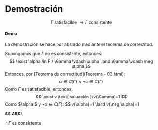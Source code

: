 # Demostración

$$
\Gamma \text{ satisfacible } \Rightarrow \Gamma \text{ consistente}
$$

#### Demo

La demostración se hace por absurdo mediante el teorema de correctitud.

Supongamos que $\Gamma$ no es consistente, entonces:
$$
\exist \alpha \in F / \Gamma \vdash \alpha \land \Gamma \vdash \neg \alpha
$$
Entonces, por [Teorema de correctitud](Teorema - 03.html):
$$
\alpha \in C(\Gamma) \land \neg \alpha \in C(\Gamma)
$$
Como $\Gamma$ es satisfacible, entonces:
$$
\exist v \text{ valuación }/v(\Gamma)=1
$$
Como $\alpha $ y $\neg \alpha \in  C(\Gamma)$:
$$
v(\alpha)=1 \land v(\neg \alpha)=1
$$
**ABS!**

$\therefore \Gamma$ es consistente